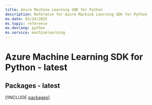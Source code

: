 ```yaml
---
title: Azure Machine Learning SDK for Python
description: Reference for Azure Machine Learning SDK for Python
ms.date: 02/24/2025
ms.topic: reference
ms.devlang: python
ms.service: machinelearning
---
```

# Azure Machine Learning SDK for Python - latest
## Packages - latest
[!INCLUDE [packages](machine-learning-index.md)]